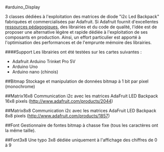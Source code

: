 #arduino_Display

3 classes dédiées à l'exploitation des matrices de diode "i2c Led Backpack" fabriquées et commercialisées par Adafruit. Si Adafruit fournit d'excellentes [ressources pédagogiques](https://learn.adafruit.com/), des librairies et du code de qualité, l'idée est de proposer une alternative légère et rapide dédiée à l'exploitation de ses composants en production. Ainsi, un effort particulier est apporté à l'optimisation des performances et de l'emprunte mémoire des librairies.

####Support
Les librairies ont été testées sur les cartes suivantes :
- Adafruit Arduino Trinket Pro 5V
- Arduino Uno
- Arduino nano (chinois)

##Bitmap
Stockage et manipulation de données bitmap à 1 bit par pixel (monochrome)

##Matrix16x8
Communication i2c avec les matrices AdaFruit LED Backpack 16x8 pixels (http://www.adafruit.com/products/2044)

##Matrix8x8
Communication i2c avec les matrices AdaFruit LED Backpack 8x8 pixels (http://www.adafruit.com/products/1857)

##Font
Gestionnaire de fontes bitmap à chasse fixe (tous les caractères ont la même taille).

##Font3x8
Une typo 3x8 dédiée uniquement à l'affichage des chiffres de 0 à 9
